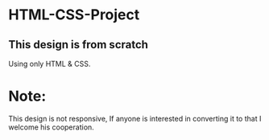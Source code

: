 # HTML-CSS-Project

<h2>This design is from scratch</h2>
Using only HTML & CSS.

<h1>Note: </h1>

This design is not responsive, If anyone is interested in converting it to that
I welcome his cooperation.
